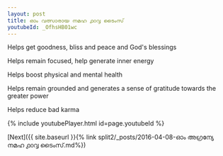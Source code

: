 ```yaml
---
layout: post
title: ഓം വത്സാരായ നമഹ ൧൦൮ ടൈംസ്
youtubeId: _OfhsHB01wc
---
```

 
 
Helps get goodness, bliss and peace and God's blessings
 
Helps remain focused, help generate inner energy 
 
Helps boost physical and mental health 
 
Helps remain grounded and generates a sense of gratitude towards the greater power 
 
Helps reduce bad karma
 
 
 
 


{% include youtubePlayer.html id=page.youtubeId %}
 
[Next]({{ site.baseurl }}{% link  split2/_posts/2016-04-08-ഓം അഗ്രന്യേ നമഹ ൧൦൮ ടൈംസ്.md%})
 
